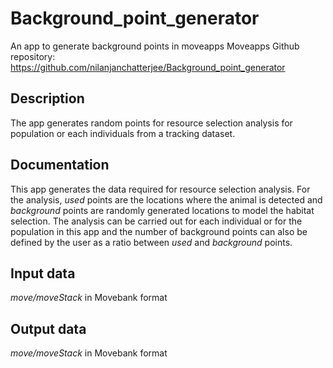 # Background_point_generator

An app to generate background points in moveapps
Moveapps 
Github repository: https://github.com/nilanjanchatterjee/Background_point_generator

## Description
The app generates random points for resource selection analysis for population or each individuals from a tracking dataset.

## Documentation
   
This app generates the data required for resource selection analysis. For the analysis, *used* points are the locations where the animal is detected and *background* points are randomly generated locations to model the habitat selection. The analysis can be carried out for each individual or for the population in this app and the number of background points can also be defined by the user as a ratio between *used* and *background* points. 


## Input data

*move/moveStack* in Movebank format 

## Output data

*move/moveStack* in Movebank format 
